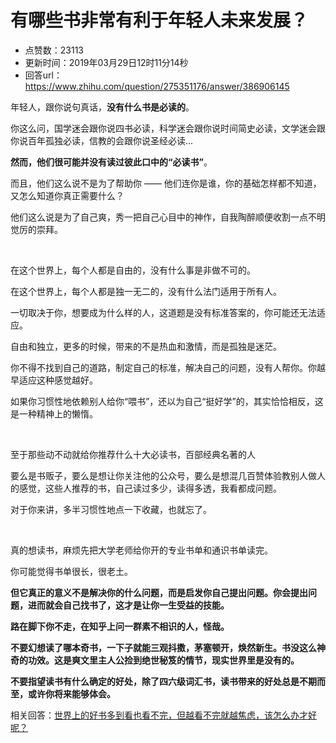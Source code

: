 # 有哪些书非常有利于年轻人未来发展？
- 点赞数：23113
- 更新时间：2019年03月29日12时11分14秒
- 回答url：https://www.zhihu.com/question/275351176/answer/386906145
<body>
 <p data-pid="a-1IJPyr">年轻人，跟你说句真话，<b>没有什么书是必读的</b>。</p>
 <p data-pid="RfNwqvzI">你这么问，国学迷会跟你说四书必读，科学迷会跟你说时间简史必读，文学迷会跟你说百年孤独必读，信教的会跟你说圣经必读...</p>
 <p data-pid="e2JauRCl"><b>然而，他们很可能并没有读过彼此口中的“必读书”</b>。</p>
 <p data-pid="vlHKZIQl">而且，他们这么说不是为了帮助你 —— 他们连你是谁，你的基础怎样都不知道，又怎么知道你真正需要什么？</p>
 <p data-pid="94vdgkbI">他们这么说是为了自己爽，秀一把自己心目中的神作，自我陶醉顺便收割一点不明觉厉的崇拜。</p>
 <p class="ztext-empty-paragraph"><br></p>
 <p data-pid="X2DPhcGj">在这个世界上，每个人都是自由的，没有什么事是非做不可的。</p>
 <p data-pid="TSAneZ2D">在这个世界上，每个人都是独一无二的，没有什么法门适用于所有人。</p>
 <p data-pid="nQiSMKAI">一切取决于你，想要成为什么样的人，这道题是没有标准答案的，你可能还无法适应。</p>
 <p data-pid="l5_vi-g1">自由和独立，更多的时候，带来的不是热血和激情，而是孤独是迷茫。</p>
 <p data-pid="9CAiJ5Mu">你不得不找到自己的道路，制定自己的标准，解决自己的问题，没有人帮你。你越早适应这种感觉越好。</p>
 <p data-pid="xFigKBwU">如果你习惯性地依赖别人给你“喂书”，还以为自己“挺好学”的，其实恰恰相反，这是一种精神上的懒惰。</p>
 <p class="ztext-empty-paragraph"><br></p>
 <p data-pid="FGgccSjZ">至于那些动不动就给你推荐什么十大必读书，百部经典名著的人</p>
 <p data-pid="giTinaoC">要么是书贩子，要么是想让你关注他的公众号，要么是想混几百赞体验教别人做人的感觉，这些人推荐的书，自己读过多少，读得多透，我看都成问题。</p>
 <p data-pid="ZNGUTv_0">对于你来讲，多半习惯性地点一下收藏，也就忘了。</p>
 <p class="ztext-empty-paragraph"><br></p>
 <p data-pid="jqlNw3ls">真的想读书，麻烦先把大学老师给你开的专业书单和通识书单读完。</p>
 <p data-pid="CeZpMf-w">你可能觉得书单很长，很老土。</p>
 <p data-pid="6PD95V_s"><b>但它真正的意义不是解决你的什么问题，而是启发你自己提出问题。你会提出问题，进而就会自己找书了，这才是让你一生受益的技能。</b></p>
 <p data-pid="OtpMCVhg"><b>路在脚下你不走，在知乎上问一群素不相识的人，怪哉。</b></p>
 <p data-pid="g74_4R-b"><b>不要幻想读了哪本奇书，一下子就能三观抖擞，茅塞顿开，焕然新生。书没这么神奇的功效。这是爽文里主人公捡到绝世秘笈的情节，现实世界里是没有的。</b></p>
 <p data-pid="Rd_CyP_I"><b>不要指望读书有什么确定的好处，除了四六级词汇书，读书带来的好处总是不期而至，或许你将来能够体会。</b></p>
 <p data-pid="TSuFFjQx">相关回答：<a href="https://www.zhihu.com/question/315473668/answer/635565954" class="internal">世界上的好书多到看也看不完，但越看不完就越焦虑，该怎么办才好呢？</a></p>
</body>